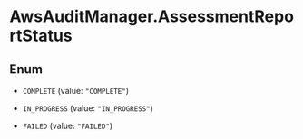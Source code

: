# AwsAuditManager.AssessmentReportStatus

## Enum


* `COMPLETE` (value: `"COMPLETE"`)

* `IN_PROGRESS` (value: `"IN_PROGRESS"`)

* `FAILED` (value: `"FAILED"`)


